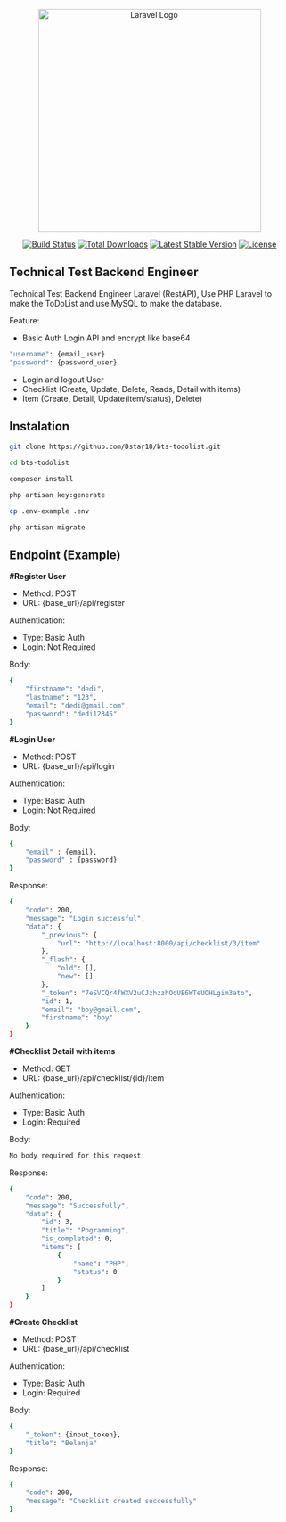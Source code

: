 <p align="center"><a href="https://laravel.com" target="_blank"><img src="https://raw.githubusercontent.com/laravel/art/master/logo-lockup/5%20SVG/2%20CMYK/1%20Full%20Color/laravel-logolockup-cmyk-red.svg" width="400" alt="Laravel Logo"></a></p>

<p align="center">
<a href="https://github.com/laravel/framework/actions"><img src="https://github.com/laravel/framework/workflows/tests/badge.svg" alt="Build Status"></a>
<a href="https://packagist.org/packages/laravel/framework"><img src="https://img.shields.io/packagist/dt/laravel/framework" alt="Total Downloads"></a>
<a href="https://packagist.org/packages/laravel/framework"><img src="https://img.shields.io/packagist/v/laravel/framework" alt="Latest Stable Version"></a>
<a href="https://packagist.org/packages/laravel/framework"><img src="https://img.shields.io/packagist/l/laravel/framework" alt="License"></a>
</p>

## Technical Test Backend Engineer
Technical Test Backend Engineer Laravel (RestAPI), Use PHP Laravel to make the ToDoList and use MySQL to make the database.

Feature:
- Basic Auth Login API and encrypt like base64
```sh
"username": {email_user}
"password": {password_user}
```
- Login and logout User
- Checklist (Create, Update, Delete, Reads, Detail with items)
- Item (Create, Detail, Update(item/status), Delete)

## Instalation
```sh
git clone https://github.com/Dstar18/bts-todolist.git
```
```sh
cd bts-todolist
```
```sh
composer install
```
```sh
php artisan key:generate
```
```sh
cp .env-example .env
```
```sh
php artisan migrate
```

## Endpoint (Example)
**#Register User**
- Method: POST
- URL: {base_url}/api/register

Authentication:
- Type: Basic Auth
- Login: Not Required

Body:
```sh
{
    "firstname": "dedi",
    "lastname": "123",
    "email": "dedi@gmail.com",
    "password": "dedi12345"
}
```

**#Login User**
- Method: POST
- URL: {base_url}/api/login

Authentication:
- Type: Basic Auth
- Login: Not Required

Body:
```sh
{
    "email" : {email},
    "password" : {password}
}
```

Response:
```sh
{
    "code": 200,
    "message": "Login successful",
    "data": {
        "_previous": {
            "url": "http://localhost:8000/api/checklist/3/item"
        },
        "_flash": {
            "old": [],
            "new": []
        },
        "_token": "7eSVCQr4fWXV2uCJzhzzhOoUE6WTeUOHLgim3ato",
        "id": 1,
        "email": "boy@gmail.com",
        "firstname": "boy"
    }
}
```

**#Checklist Detail with items**
- Method: GET
- URL: {base_url}/api/checklist/{id}/item

Authentication:
- Type: Basic Auth
- Login: Required

Body:
```sh
No body required for this request
```

Response:
```sh
{
    "code": 200,
    "message": "Successfully",
    "data": {
        "id": 3,
        "title": "Pogramming",
        "is_completed": 0,
        "items": [
            {
                "name": "PHP",
                "status": 0
            }
        ]
    }
}
```

**#Create Checklist**
- Method: POST
- URL: {base_url}/api/checklist

Authentication:
- Type: Basic Auth
- Login: Required

Body:
```sh
{
    "_token": {input_token},
    "title": "Belanja"
}
```

Response:
```sh
{
    "code": 200,
    "message": "Checklist created successfully"
}
```
